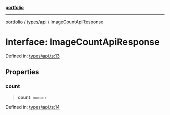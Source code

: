 [**portfolio**](../../../README.md)

***

[portfolio](../../../modules.md) / [types/api](../README.md) / ImageCountApiResponse

# Interface: ImageCountApiResponse

Defined in: [types/api.ts:13](https://github.com/tnorlund/Portfolio/blob/68e539b07fcffb5bd017356efc92a2650ce68f54/portfolio/types/api.ts#L13)

## Properties

### count

> **count**: `number`

Defined in: [types/api.ts:14](https://github.com/tnorlund/Portfolio/blob/68e539b07fcffb5bd017356efc92a2650ce68f54/portfolio/types/api.ts#L14)
